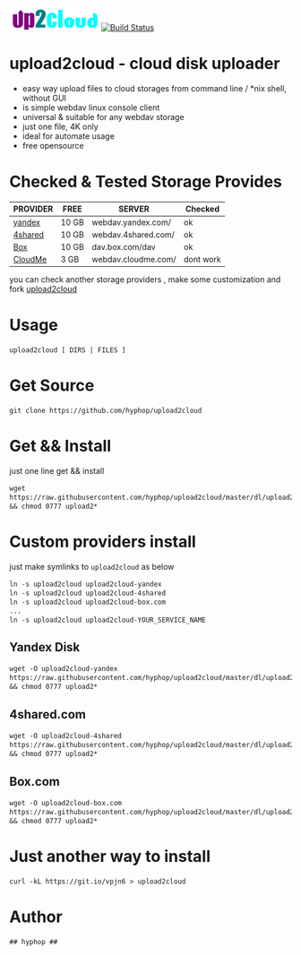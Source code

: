 <img alt=upload2cloud src="img/up2cloud.png"/> [![Build Status](https://travis-ci.com/hyphop/upload2cloud.svg?branch=master)](https://travis-ci.com/hyphop/upload2cloud)

# upload2cloud - cloud disk uploader

+ easy way upload files to cloud storages from command line / *nix shell, without GUI
+ is simple webdav linux console client 
+ universal & suitable for any webdav storage
+ just one file, 4K only
+ ideal for automate usage
+ free opensource

# Checked & Tested Storage Provides

PROVIDER | FREE | SERVER |Checked
--- | --- | --- | ---
[yandex](https://disk.yandex.com)	| 10 GB	| webdav.yandex.com/ | ok
[4shared](https://4shared.com)	| 10 GB	| webdav.4shared.com/ | ok
[Box](https://box.com) | 10 GB	| dav.box.com/dav | ok
[CloudMe](https://cloudme.com)	| 3 GB	| webdav.cloudme.com/ | dont work

you can check another storage providers , 
make some customization and fork [upload2cloud](https://github.com/hyphop/upload2cloud)

# Usage 
    
    upload2cloud [ DIRS | FILES ]
    
# Get Source 

    git clone https://github.com/hyphop/upload2cloud

# Get && Install

just one line get && install

    wget https://raw.githubusercontent.com/hyphop/upload2cloud/master/dl/upload2cloud && chmod 0777 upload2*

# Custom providers install

just make symlinks to `upload2cloud` as below

    ln -s upload2cloud upload2cloud-yandex
    ln -s upload2cloud upload2cloud-4shared
    ln -s upload2cloud upload2cloud-box.com
    ...
    ln -s upload2cloud upload2cloud-YOUR_SERVICE_NAME

## Yandex Disk

    wget -O upload2cloud-yandex https://raw.githubusercontent.com/hyphop/upload2cloud/master/dl/upload2cloud && chmod 0777 upload2*

## 4shared.com

    wget -O upload2cloud-4shared https://raw.githubusercontent.com/hyphop/upload2cloud/master/dl/upload2cloud && chmod 0777 upload2*

## Box.com

    wget -O upload2cloud-box.com https://raw.githubusercontent.com/hyphop/upload2cloud/master/dl/upload2cloud && chmod 0777 upload2*


# Just another way to install

    curl -kL https://git.io/vpjn6 > upload2cloud

# Author 

    ## hyphop ##

